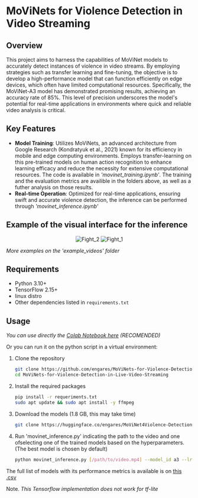 # MoViNets for Violence Detection in Video Streaming

## Overview

This project aims to harness the capabilities of MoViNet models to accurately detect instances of violence in video streams. By employing strategies such as transfer learning and fine-tuning, the objective is to develop a high-performance model that can function efficiently on edge devices, which often have limited computational resources. Specifically, the MoViNet-A3 model has demonstrated promising results, achieving an accuracy rate of 85%. This level of precision underscores the model's potential for real-time applications in environments where quick and reliable video analysis is critical.

## Key Features

- **Model Training**: Utilizes MoViNets, an advanced architecture from Google Research (Kondratyuk et al., 2021) known for its efficiency in mobile and edge computing environments. Employs transfer-learning on this pre-trained models on human action recognition to enhance learning efficacy and reduce the necessity for extensive computational resources. The code is available in _'movinet_training.ipynb'_. The training and the evaluation metrics are availible in the folders  above, as well as a futher analysis on those results. 
- **Real-time Operation**: Optimized for real-time applications, ensuring swift and accurate violence detection, the inference can be performed through _'movinet_inference.ipynb'_

## Example of the visual interface for the inference
<p align="center">
  <img src="https://github.com/engares/MoViNets-for-Violence-Detection-in-Live-Video-Streaming/assets/126718587/35e32b64-d29a-4a80-b7d5-728577704bcb" alt="Fight_2">
  <img src="https://github.com/engares/MoViNets-for-Violence-Detection-in-Live-Video-Streaming/assets/126718587/c51f3226-9d6b-4247-958b-da6e11196c73" alt="Fight_1">

_More examples on the 'example_videos' folder_

## Requirements

- Python 3.10+
- TensorFlow 2.15+
- linux distro
- Other dependencies listed in `requirements.txt`

## Usage

_You can use directly the [Colab Notebook here](https://colab.research.google.com/drive/1O3F8X7JPkqKmz9CruN0Dr3QaXlS5LNLl?usp=sharing)    (RECOMENDED)_

Or you can run it on the python script in a virtual environment:

1. Clone the repository
   ```bash
   git clone https://github.com/engares/MoViNets-for-Violence-Detection-in-Live-Video-Streaming.git
   cd MoViNets-for-Violence-Detection-in-Live-Video-Streaming
2. Install the required packages
   ```bash
   pip install -r requeriments.txt
   sudo apt update && sudo apt install -y ffmpeg
3. Download the models (1.8 GB, this may take time)
   ```bash
   git clone https://huggingface.co/engares/MoViNet4Violence-Detection
   
4. Run 'movinet_inference.py' indicating the path to the video and one ofselecting one of the trained models based on the hyperparameters. (The best model is chosen by default)
   ```bash
   python movinet_inference.py [/path/to/video.mp4] --model_id a3 --lr 0.001 --bs 64 --dr 0.3 --trly 0
The full list of models with its performance metrics is available is on [this .csv](https://github.com/engares/MoViNets-for-Violence-Detection-in-Live-Video-Streaming/blob/main/evaluation_metrics_analysis/model_performance_metrics.csv)


Note. _This Tensorflow implementation does not work for tf-lite_
